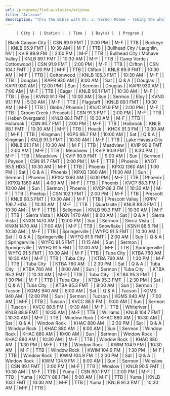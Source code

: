 ```yaml
---
url: /programs/find-a-station/arizona
title: "Arizona"
description: "Thru the Bible with Dr. J. Vernon McGee - Taking the whole Word to the whole world"
---
```





         | City |  | Station |  | Time |  | Day(s) |  | Program |
| Black Canyon City |  | CSN 89.9 FMT |  | 2:00 PM |  | M-F |  | TTB |
| Buckeye |  | KNLB 95.9 FMT |  | 10:30 AM |  | M-F |  | TTB |
| Bullhead City / Laughlin, NV  |  | KVIR 89.9 FM  |  | 2:00 PM  |  | M-F  |  | TTB  |
| Bullhead City / Mohave Valley |  | KNLB 89.1 FMT |  | 10:30 AM |  | M-F |  | TTB |
| Camp Verde / Cottonwood |  | CSN 91.9 FMT |  | 2:00 PM |  | M-F |  | TTB |
| Clifton |  | CSN 104.1 FMT |  | 2:00 PM |  | M-F |  | TTB |
| Clifton |  | KNLB 89.9 FMT |  | 10:30 AM |  | M-F |  | TTB |
| Cottonwood |  | KNLB 105.3 FMT |  | 10:30 AM |  | M-F |  | TTB |
| Douglas |  | KAPR 930 AM |  | 8:00 AM |  | Sat |  | Q & A |
| Douglas |  | KAPR 930 AM |  | 12:00 PM |  | Sun |  | Sermon |
| Douglas |  | KAPR 930 AM |  | 7:00 AM |  | M-F |  | TTB |
| Eagar |  | KNLB 90.1 FMT |  | 10:30 AM |  | M-F |  | TTB |
| Eloy |  | KVNG 91.1 FM |  | 10:00 AM |  | Sun |  | Sermon |
| Eloy |  | KVNG 91.1 FM |  | 5:30 AM |  | M-F |  | TTB |
| Flagstaff |  | KNLB 89.1 FMT |  | 10:30 AM |  | M-F |  | TTB |
| Globe / Phoenix |  | KVJC 91.9 FM |  | 2:00 PM |  | M-F |  | TTB |
| Groom Creek / Prescott |  | CSN 91.3 FMT |  | 2:00 PM |  | M-F |  | TTB |
| Heber-Overgaard |  | KNLB 88.1 FMT |  | 10:30 AM |  | M-F |  | TTB |
| Holbrook |  | CSN 90.7 FMT |  | 2:00 PM |  | M-F |  | TTB |
| Holbrook |  | KNLB 88.1 FMT |  | 10:30 AM |  | M-F |  | TTB |
| Houck |  | KHCK 91.3 FM |  | 10:30 AM |  | M-F |  | TTB |
| Kingman |  | KGPS 98.7 FM |  | 10:00 AM |  | Sat |  | Q & A |
| Kingman |  | KNLB 91.3 FMT |  | 10:30 AM |  | M-F |  | TTB |
| Lake Havasu City |  | KNLB 91.1 FM |  | 10:30 AM |  | M-F |  | TTB |
| Meadview |  | KVIP 90.9 FMT |  | 2:00 AM |  | M-F |  | TTB |
| Meadview  |  | KVIP 90.9 FMT  |  | 8:30 PM  |  | M-F  |  | TTB  |
| Meadview  |  | KVIP 90.9 FMT  |  | 9:00 AM  |  | Sun  |  | Sermon  |
| Payson |  | CSN 91.7 FMT |  | 2:00 PM |  | M-F |  | TTB |
| Phoenix |  | KYOT 95.5 HD3 |  | 10:30 AM |  | M-F |  | TTB |
| Phoenix |  | KPXQ 1360 AM |  | 1:00 PM |  | Sat |  | Q & A |
| Phoenix |  | KPXQ 1360 AM |  | 11:30 AM |  | Sun |  | Sermon |
| Phoenix |  | KPXQ 1360 AM |  | 6:00 PM |  | M-F |  | TTB |
| Phoenix |  | KPXQ 1360 AM |  | 4:00 AM |  | M-F |  | TTB |
| Phoenix |  | KVCP 88.3 FM |  | 10:00 AM |  | Sun |  | Sermon |
| Phoenix |  | KVCP 88.3 FM |  | 10:30 AM |  | M-F |  | TTB |
| Pinetop |  | CSN 102.1 FMT |  | 2:00 PM |  | M-F |  | TTB |
| Prescott |  | KNLB 90.5 FMT |  | 10:30 AM |  | M-F |  | TTB |
| Prescott Valley |  | KPPV 106.7 HD4  |  | 10:30 AM  |  | M-F  |  | TTB  |
| Quartzsite |  | KNLB 88.3 FMT |  | 10:30 AM |  | M-F |  | TTB |
| Seligman |  | KNLB 90.3 FMT |  | 10:30 AM |  | M-F |  | TTB |
| Sierra Vista |  | KNXN 1470 AM |  | 8:00 AM |  | Sat |  | Q & A |
| Sierra Vista |  | KNXN 1470 AM |  | 12:00 PM |  | Sun |  | Sermon |
| Sierra Vista |  | KNXN 1470 AM |  | 7:00 AM |  | M-F |  | TTB |
| Snowflake |  | KSNH 88.5 FM |  | 10:30 AM |  | M-F |  | TTB |
| Springerville |  | WYFQ 91.5 FMT |  | 10:30 AM |  | Sat |  | Q & A |
| Springerville |  | WYFQ 91.5 FMT |  | 2:00 AM |  | Sun |  | Q & A |
| Springerville |  | WYFQ 91.5 FMT |  | 11:15 AM |  | Sun |  | Sermon |
| Springerville |  | WYFQ 91.5 FMT |  | 12:00 AM |  | M-F |  | TTB |
| Springerville |  | WYFQ 91.5 FMT |  | 10:30 AM |  | M-F |  | TTB |
| Tuba City  |  | KTBA 760 AM  |  | 10:30 AM  |  | M-F  |  | TTB  |
| Tuba City   |  | KTBA 760 AM   |  | 1:30 PM  |  | M-F  |  | TTB  |
| Tuba City   |  | KTBA 760 AM   |  | 2:30 PM  |  | Sat  |  | Q & A  |
| Tuba City   |  | KTBA 760 AM   |  | 8:00 AM  |  | Sun  |  | Sermon  |
| Tuba City    |  | KTBA 95.3 FMT |  | 10:30 AM  |  | M-F  |  | TTB  |
| Tuba City   |  | KTBA 95.3 FMT  |  | 1:30 PM  |  | M-F  |  | TTB  |
| Tuba City    |  | KTBA 95.3 FMT  |  | 2:30 PM  |  | Sat  |  | Q & A  |
| Tuba City    |  | KTBA 95.3 FMT  |  | 8:00 AM  |  | Sun  |  | Sermon  |
| Tucson |  | KGMS 940 AM |  | 8:00 AM |  | Sat |  | Q & A |
| Tucson |  | KGMS 940 AM |  | 12:00 PM |  | Sun |  | Sermon |
| Tucson |  | KGMS 940 AM |  | 7:00 AM |  | M-F |  | TTB |
| Tuscon |  | KVCC 88.5 FM |  | 9:00 AM |  | Sun |  | Sermon |
| Tuscon |  | KVCC 88.5 FM |  | 9:30 AM |  | M-F |  | TTB |
| Whiteriver |  | KNLB 88.9 FMT |  | 10:30 AM |  | M-F |  | TTB |
| Williams |  | KNLB 104.7 FMT |  | 10:30 AM |  | M-F |  | TTB |
| Window Rock |  | KHAC 880 AM |  | 10:30 AM |  | Sat |  | Q & A |
| Window Rock  |  | KHAC 880 AM  |  | 2:30 PM  |  | Sat  |  | Q & A  |
| Window Rock  |  | KHAC 880 AM  |  | 8:00 AM  |  | Sun  |  | Sermon  |
| Window Rock |  | KHAC 880 AM |  | 10:00 AM |  | Sun |  | Sermon |
| Window Rock |  | KHAC 880 AM |  | 10:30 AM |  | M-F |  | TTB |
| Window Rock  |  | KHAC 880 AM  |  | 1:30 PM  |  | M-F  |  | TTB  |
| Window Rock  |  | KWIM 104.9 FM |  | 10:30 AM  |  | M-F  |  | TTB  |
| Window Rock  |  | KWIM 104.9 FM  |  | 1:30 PM  |  | M-F  |  | TTB  |
| Window Rock  |  | KWIM 104.9 FM  |  | 2:30 PM  |  | Sat  |  | Q & A  |
| Window Rock  |  | KWIM 104.9 FM  |  | 8:00 AM  |  | Sun  |  | Sermon  |
| Winslow |  | CSN 89.1 FMT |  | 2:00 PM |  | M-F |  | TTB |
| Winslow |  | KNLB 90.5 FMT |  | 10:30 AM |  | M-F |  | TTB |
| Yuma |  | CSN 90.1 FMT |  | 2:00 PM |  | M-F |  | TTB |
| Yuma |  | KCFY 88.1 FM |  | 5:00 AM |  | M-F |  | TTB |
| Yuma |  | KNLB 103.1 FMT |  | 10:30 AM |  | M-F |  | TTB |
| Yuma |  | KNLB 91.3 FMT |  | 10:30 AM |  | M-F |  | TTB |

  

  

  

  

  

  

  






